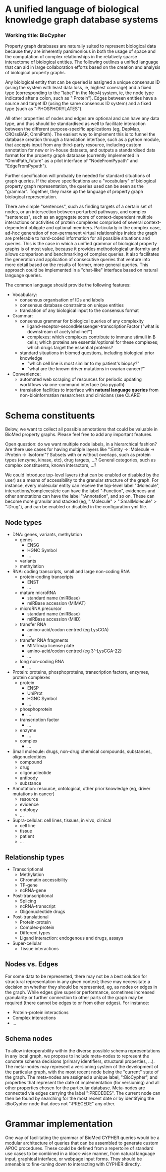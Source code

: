 # A unified language of biological knowledge graph database systems

### Working title: BioCypher

Property graph databases are naturally suited to represent biological data
because they are inherently parsimonious in both the usage of space and the
computation of complex relationships in the relatively sparse interactome of
biological entities. The following outlines a unified language that can aid in
large collaboration efforts based on the creation and analysis of biological
property graphs.

Any biological entity that can be queried is assigned a unique consensus ID
(using the system with least data loss, ie, highest coverage) and a fixed type
(corresponding to the "label" in the Neo4j system, ie, the node type indicated
after a colon, such as ":Protein"). Edges between entities have a source and
target ID (using the same consensus ID system) and a fixed type (such as
":PHOSPHORYLATES").

All other properties of nodes and edges are optional and can have any data
type, and thus should be standardised as well to facilitate interaction between
the different purpose-specific applications (eg, DepMap, CROssBAR, OmniPath).
The easiest way to implement this is to funnel the database creation through a
translation interface, such as a python module, that accepts input from any
third-party resource, including custom annotation for new or in-house datasets,
and outputs a standardised data format for the property graph database
(currently implemented in "OmniPath_future" as a pilot interface of
"NodeFromPypath" and "EdgeFromPypath").

Further specification will probably be needed for standard situations of graph
queries. If the above specifications are a "vocabulary" of biological property
graph representation, the queries used can be seen as the "grammar". Together,
they make up the language of property graph biological representation.

There are simple "sentences", such as finding targets of a certain set of
nodes, or an intersection between perturbed pathways, and complex "sentences",
such as an aggregate score of context-dependent multiple interactions or
activities of protein complexes comprised of several context-dependent obligate
and optional members. Particularly in the complex case, ad-hoc generation of
non-permanent virtual relationships inside the graph are preferable to
hard-coded information for all possible situations and queries. This is the
case in which a unified grammar of biological property graphs is of most value,
because it provides methodological uniformity and allows comparison and
benchmarking of complex queries. It also facilitates the generation and
application of consecutive queries that venture into more detail based on the
results of former, more general queries. This approach could be implemented in
a "chat-like" interface based on natural language queries.

The common language should provide the following features:
- Vocabulary:
	- consensus organisation of IDs and labels
	- consensus database constraints on unique entities
	- translation of any biological input to the consensus format
- Grammar:
	- consensus grammar for biological queries of any complexity
		- ligand-receptor-secondMessenger-transcriptionFactor ("what is
		  downstream of acetylcholine?")
		- complexes: which complexes contribute to immune stimuli in B cells;
		  which proteins are essential/optional for these complexes; which
		  drugs target the essential proteins?
	- standard situations in biomed questions, including biological prior
	  knowledge
		- "which cell line is most similar to my patient's biopsy?"
		- "what are the known driver mutations in ovarian cancer?"
- Convenience:
	- automated web scraping of resources for periodic updating workflows via
	  one-command interface (via pypath)
	- translation facilities to interface with **natural language queries**
	  from non-bioinformatian researchers and clinicians (see CLARE)

# Schema constituents

Below, we want to collect all possible annotations that could be valuable in
BioMed property graphs. Please feel free to add any important features.

Open question: do we want multiple node labels, in a hierarchical fashion? Are
there use cases for having multiple layers like ":Entity -> :Molecule ->
:Protein -> :Isoform"? Subsets with or without overlaps, such as protein types
(enzyme, kinase, etc), drug targets, ...? General categories, such as complex
constituents, known interactors, ...?

We could introduce top-level layers (that can be enabled or disabled by the
user) as a means of accessibility to the granular structure of the graph. For
instance, every molecular entity can receive the top-level label ":Molecule",
interactions/complexes/etc can have the label ":Function", evidences and other
annotations can have the label ":Annotation", and so on. These can become more
granular and stacked (eg, ":Molecule" > ":SmallMolecule" > ":Drug"), and can be
enabled or disabled in the configuration yml file.

## Node types
- DNA: genes, variants, methylation
	- genes
		- ENSG
		- HGNC Symbol
		- ...
	- variants
	- methylation
- RNA: coding transcripts, small and large non-coding RNA
	- protein-coding transcripts
		- ENST
		- ...
	- mature microRNA
		- standard name (miRBase)
		- miRBase accession (MIMAT)
	- microRNA precursor
		- standard name (miRBase)
		- miRBase accession (MIID)
	- transfer RNA
		- amino-acid/codon centred (eg LysCGA)
		- ...
	- transfer RNA fragments
		- MINTmap license plate
		- amino-acid/codon centred (eg 3'-LysCGA-22)
		- ...
	- long non-coding RNA
		- ...
- Protein: proteins, phosphoproteins, transcription factors, enzymes, protein
  complexes
	- protein
		- ENSP
		- UniProt
		- HGNC Symbol
		- ...
	- phosphoprotein
		- ...
	- transcription factor
		- ...
	- enzyme
		- ...
	- complex
		- ...
- Small molecule: drugs, non-drug chemical compounds, substances,
  oligonucleotides
	- compound
	- drug
	- oligonucleotide
	- antibody
	- substance
- Annotation: resource, ontological, other prior knowledge (eg, driver
  mutations in cancer)
	- resource
	- evidence
	- ontology
	- ...
- Supra-cellular: cell lines, tissues, in vivo, clinical
	- cell line
	- tissue
	- patient
	- ...

## Relationship types

- Transcriptional
	- Methylation
	- Chromatin accessibility
	- TF-gene
	- ncRNA-gene
- Post-transcriptional
	- Splicing
	- ncRNA-transcript
	- Oligonucleotide drugs
- Post-translational
	- Protein-protein
	- Complex-protein
	- Different types
	- Ligand interaction: endogenous and drugs, assays
- Super-cellular
	- Tissue interactions

## Nodes vs. Edges

For some data to be represented, there may not be a best solution for
structural representation in any given context; these may necessitate a
decision on whether they should be represented, eg, as nodes or edges in the
graph. While edges give superior performance, sometimes increased granularity
or further connection to other parts of the graph may be required (there cannot
be edges to or from other edges). For instance:
- Protein-protein interactions
- Complex interactions
- ...

## Schema nodes

To allow interoperability within the diverse possible schema representations in
any local graph, we propose to include meta-nodes to represent the concrete
schema decisions (primary identifiers, structural properties, ...). The
meta-nodes may represent a versioning system of the development of the
particular graph, with the most recent node being the "current" state of the
graph. The meta-nodes are assigned a unique label, ":BioCypher", and properties
that represent the date of implementation (for versioning) and all other
properties chosen for the particular database. Meta-nodes are connected via
edges carrying the label ":PRECEDES". The current node can then be found by
searching for the most recent date or by identifying the :BioCypher node that
does not ":PRECEDE" any other.

# Grammar implementation

One way of facilitating the grammar of BioMed CYPHER queries would be a modular
architecture of queries that can be assembled to generate custom APOC
procedures. These could be defined from a repertoire of standard use cases to
be combined in a block-wise manner, from natural language input, graphical
interface, or webpage input forms. They should be amenable to fine-tuning down
to interacting with CYPHER directly.
